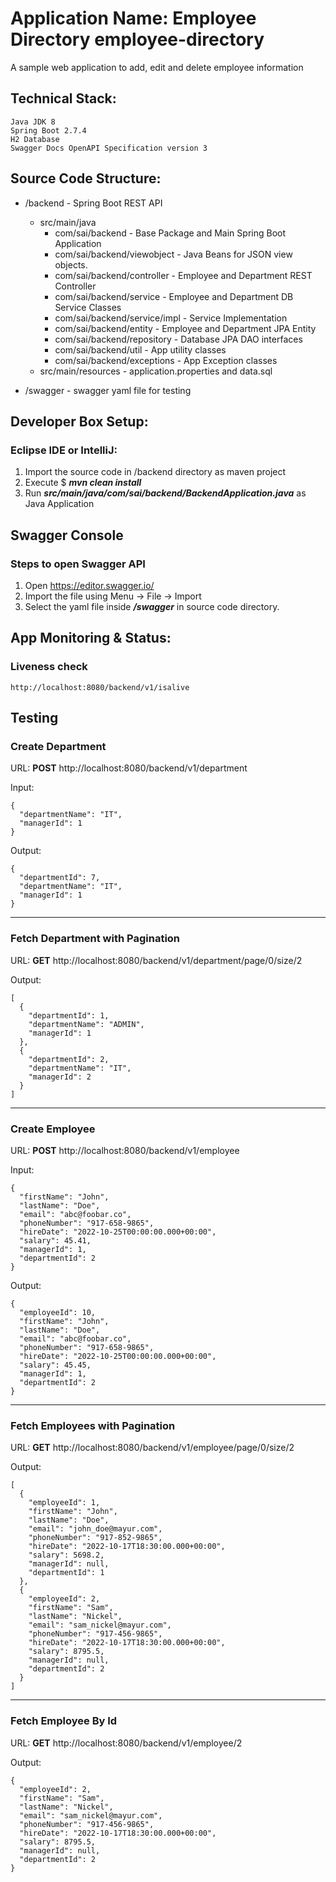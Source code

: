 # Application Name: Employee Directory employee-directory
A sample web application to add, edit and delete employee information

## Technical Stack:

```
Java JDK 8
Spring Boot 2.7.4
H2 Database
Swagger Docs OpenAPI Specification version 3
```

## Source Code Structure:

- /backend - Spring Boot REST API 
  - src/main/java
    - com/sai/backend - Base Package and Main Spring Boot Application 
    - com/sai/backend/viewobject - Java Beans for JSON view objects.
    - com/sai/backend/controller - Employee and Department REST Controller    
    - com/sai/backend/service - Employee and Department DB Service Classes
    - com/sai/backend/service/impl - Service Implementation
    - com/sai/backend/entity -  Employee and Department JPA Entity    
    - com/sai/backend/repository - Database JPA DAO interfaces 
    - com/sai/backend/util - App utility classes    
    - com/sai/backend/exceptions - App Exception classes
  - src/main/resources - application.properties and data.sql
    
    
- /swagger - swagger yaml file for testing


## Developer Box Setup:

### Eclipse IDE or IntelliJ:

1) Import the source code in /backend directory as maven project
2) Execute $ **_mvn clean install_**
3) Run **_src/main/java/com/sai/backend/BackendApplication.java_** as Java Application

## Swagger Console

### Steps to open Swagger API

1) Open https://editor.swagger.io/
2) Import the file using Menu -> File -> Import
3) Select the yaml file inside **_/swagger_** in source code directory.

## App Monitoring & Status:

### Liveness check

```
http://localhost:8080/backend/v1/isalive
```

## Testing

### Create Department

URL: **POST** http://localhost:8080/backend/v1/department

Input:
```
{  
  "departmentName": "IT",
  "managerId": 1
}
```

Output:
```
{
  "departmentId": 7,
  "departmentName": "IT",
  "managerId": 1
}
```
___________________________________________________________________________________________________________________________________________________________________

### Fetch Department with Pagination

URL: **GET** http://localhost:8080/backend/v1/department/page/0/size/2


Output:
```
[
  {
    "departmentId": 1,
    "departmentName": "ADMIN",
    "managerId": 1
  },
  {
    "departmentId": 2,
    "departmentName": "IT",
    "managerId": 2
  }
]
```
___________________________________________________________________________________________________________________________________________________________________

### Create Employee

URL: **POST** http://localhost:8080/backend/v1/employee

Input:
```
{
  "firstName": "John",
  "lastName": "Doe",
  "email": "abc@foobar.co",
  "phoneNumber": "917-658-9865",
  "hireDate": "2022-10-25T00:00:00.000+00:00",
  "salary": 45.41,
  "managerId": 1,
  "departmentId": 2
}
```

Output:
```
{
  "employeeId": 10,
  "firstName": "John",
  "lastName": "Doe",
  "email": "abc@foobar.co",
  "phoneNumber": "917-658-9865",
  "hireDate": "2022-10-25T00:00:00.000+00:00",
  "salary": 45.45,
  "managerId": 1,
  "departmentId": 2
}
```
___________________________________________________________________________________________________________________________________________________________________

### Fetch Employees with Pagination

URL: **GET** http://localhost:8080/backend/v1/employee/page/0/size/2

Output:
```
[
  {
    "employeeId": 1,
    "firstName": "John",
    "lastName": "Doe",
    "email": "john_doe@mayur.com",
    "phoneNumber": "917-852-9865",
    "hireDate": "2022-10-17T18:30:00.000+00:00",
    "salary": 5698.2,
    "managerId": null,
    "departmentId": 1
  },
  {
    "employeeId": 2,
    "firstName": "Sam",
    "lastName": "Nickel",
    "email": "sam_nickel@mayur.com",
    "phoneNumber": "917-456-9865",
    "hireDate": "2022-10-17T18:30:00.000+00:00",
    "salary": 8795.5,
    "managerId": null,
    "departmentId": 2
  }
]
```
___________________________________________________________________________________________________________________________________________________________________

### Fetch Employee By Id

URL: **GET** http://localhost:8080/backend/v1/employee/2

Output:
```
{
  "employeeId": 2,
  "firstName": "Sam",
  "lastName": "Nickel",
  "email": "sam_nickel@mayur.com",
  "phoneNumber": "917-456-9865",
  "hireDate": "2022-10-17T18:30:00.000+00:00",
  "salary": 8795.5,
  "managerId": null,
  "departmentId": 2
}
```
